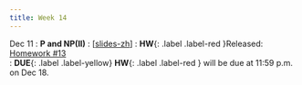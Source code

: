 ```yaml
---
title: Week 14
---
```


Dec 11
: **P and NP(II)**
  :  \[[slides-zh](https://basics.sjtu.edu.cn/~yangqizhe/pdf/algo2023w/slides/AlgoLec11-handout-zh.pdf)\]
:  **HW**{: .label .label-red }Released: [Homework #13](https://basics.sjtu.edu.cn/~yangqizhe/pdf/algo2023w/homework/Algo-hw13.pdf)  
: **DUE**{: .label .label-yellow}  **HW**{: .label .label-red }  will be due at 11:59 p.m. on Dec 18. 

  

